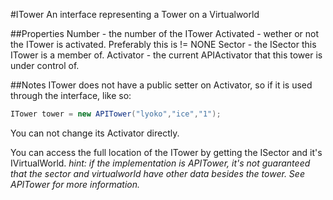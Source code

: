 #ITower
An interface representing a Tower on a Virtualworld

##Properties
Number - the number of the ITower
Activated - wether or not the ITower is activated. Preferably this is != NONE
Sector - the ISector this ITower is a member of.
Activator - the current APIActivator that this tower is under control of.

##Notes
ITower does not have a public setter on Activator, so if it is used through the interface,
like so:
```Java
ITower tower = new APITower("lyoko","ice","1");
```
You can not change its Activator directly.

You can access the full location of the ITower by getting the ISector and it's IVirtualWorld.
*hint: if the implementation is APITower, it's not guaranteed that the sector and virtualworld have other data besides the tower.
See APITower for more information.*
